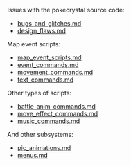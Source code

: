 Issues with the pokecrystal source code:

- [bugs_and_glitches.md](/docs/bugs_and_glitches.md)
- [design_flaws.md](/docs/design_flaws.md)

Map event scripts:

- [map_event_scripts.md](/docs/map_event_scripts.md)
- [event_commands.md](/docs/event_commands.md)
- [movement_commands.md](/docs/movement_commands.md)
- [text_commands.md](/docs/text_commands.md)

Other types of scripts:

- [battle_anim_commands.md](/docs/battle_anim_commands.md)
- [move_effect_commands.md](/docs/move_effect_commands.md)
- [music_commands.md](/docs/music_commands.md)

And other subsystems:

- [pic_animations.md](/docs/pic_animations.md)
- [menus.md](/docs/menus.md)
